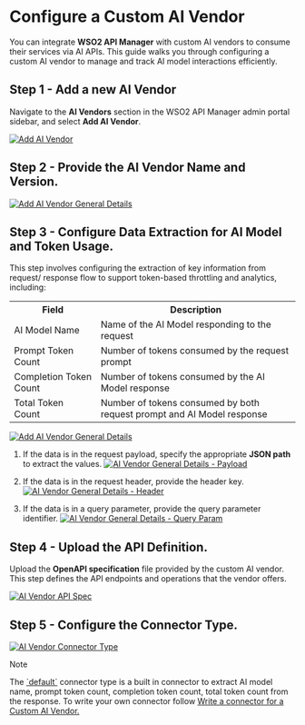 # Configure a Custom AI Vendor

You can integrate **WSO2 API Manager** with custom AI vendors to consume their services via AI APIs. This guide walks you through configuring a custom AI vendor to manage and track AI model interactions efficiently.

## Step 1 - Add a new AI Vendor

Navigate to the **AI Vendors** section in the WSO2 API Manager admin portal sidebar, and select **Add AI Vendor**.

[![Add AI Vendor]({{base_path}}/assets/img/administer/custom-ai-vendor/add-ai-vendor.png)]({{base_path}}/assets/img/administer/custom-ai-vendor/add-ai-vendor.png)

## Step 2 - Provide the AI Vendor Name and Version.

[![Add AI Vendor General Details]({{base_path}}/assets/img/administer/custom-ai-vendor/custom-ai-vendor-general-details.png)]({{base_path}}/assets/img/administer/custom-ai-vendor/custom-ai-vendor-general-details.png)

## Step 3 - Configure Data Extraction for AI Model and Token Usage.

This step involves configuring the extraction of key information from request/ response flow to support token-based throttling and analytics, including:

<table>
        <colgroup>
            <col />
            <col />
            <col />
        </colgroup>
        <tbody>
            <tr>
                <th colspan="2">Field</th>
                <th>Description</th>
            </tr>
            <tr>
                <td colspan="2">AI Model Name</td>
                <td>Name of the AI Model responding to the request</td>
            </tr>
            <tr>
                <td colspan="2">Prompt Token Count</td>
                <td>Number of tokens consumed by the request prompt</td>
            </tr>
            <tr>
                <td colspan="2">Completion Token Count</td>
                <td>Number of tokens consumed by the AI Model response</td>
            </tr>
            <tr>
                <td colspan="2">Total Token Count</td>
                <td>Number of tokens consumed by both request prompt and AI Model response</td>
            </tr>
        </tbody>
    </table>

[![Add AI Vendor General Details]({{base_path}}/assets/img/administer/custom-ai-vendor/custom-ai-vendor-general-details-llm-configurations.png)]({{base_path}}/assets/img/administer/custom-ai-vendor/custom-ai-vendor-general-details-llm-configurations.png)

1. If the data is in the request payload, specify the appropriate **JSON path** to extract the values.
[![AI Vendor General Details - Payload]({{base_path}}/assets/img/administer/custom-ai-vendor/custom-ai-vendor-general-details-llm-configurations-payload.png)]({{base_path}}/assets/img/administer/custom-ai-vendor/ccustom-ai-vendor-general-details-llm-configurations-payload.png)

2. If the data is in the request header, provide the header key.
[![AI Vendor General Details - Header]({{base_path}}/assets/img/administer/custom-ai-vendor/custom-ai-vendor-general-details-llm-configurations-header.png)]({{base_path}}/assets/img/administer/custom-ai-vendor/custom-ai-vendor-general-details-llm-configurations-header.png)

3. If the data is in a query parameter, provide the query parameter identifier.
[![AI Vendor General Details - Query Param]({{base_path}}/assets/img/administer/custom-ai-vendor/custom-ai-vendor-general-details-llm-configurations-queryparam.png)]({{base_path}}/assets/img/administer/custom-ai-vendor/custom-ai-vendor-general-details-llm-configurations-queryparam.png)

## Step 4 - Upload the API Definition.

Upload the **OpenAPI specification** file provided by the custom AI vendor. This step defines the API endpoints and operations that the vendor offers.

[![AI Vendor API Spec]({{base_path}}/assets/img/administer/custom-ai-vendor/custom-ai-vendor-openapi.png)]({{base_path}}/assets/img/administer/custom-ai-vendor/custom-ai-vendor-openapi.png)

## Step 5 - Configure the Connector Type.

[![AI Vendor Connector Type]({{base_path}}/assets/img/administer/custom-ai-vendor/custom-ai-vendor-connectortype.png)]({{base_path}}/assets/img/administer/custom-ai-vendor/custom-ai-vendor-connectortype.png)

 <html><div class="admonition note">
 <p class="admonition-title">Note</p>
 <p>The <a href='https://github.com/wso2/carbon-apimgt/blob/master/components/apimgt/org.wso2.carbon.apimgt.api/src/main/java/org/wso2/carbon/apimgt/api/DefaultLLMProviderService.java'>`default`</a> connector type is a built in connector to extract AI model name, prompt token count, completion token count, total token count from the response.
 To write your own connector follow <a href='{{base_path}}/administer/ai-vendors/write-ai-vendor-connector/'> 
 Write a connector for a Custom AI Vendor.</a></p>
 <p>
 </div>
 </html>
 